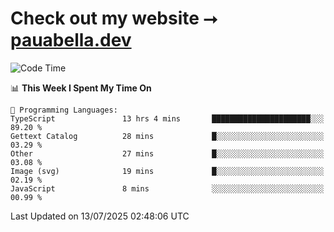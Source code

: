 # Check out my website ⭢ [pauabella.dev](https://pauabella.dev)

<!--START_SECTION:waka-->
![Code Time](http://img.shields.io/badge/Code%20Time-4%2C587%20hrs%2023%20mins-blue)

📊 **This Week I Spent My Time On** 

```text
💬 Programming Languages: 
TypeScript               13 hrs 4 mins       ██████████████████████░░░   89.20 % 
Gettext Catalog          28 mins             █░░░░░░░░░░░░░░░░░░░░░░░░   03.29 % 
Other                    27 mins             █░░░░░░░░░░░░░░░░░░░░░░░░   03.08 % 
Image (svg)              19 mins             █░░░░░░░░░░░░░░░░░░░░░░░░   02.19 % 
JavaScript               8 mins              ░░░░░░░░░░░░░░░░░░░░░░░░░   00.99 % 
```


 Last Updated on 13/07/2025 02:48:06 UTC
<!--END_SECTION:waka-->
